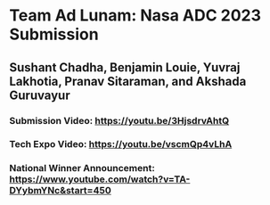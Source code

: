 # Team Ad Lunam: Nasa ADC 2023 Submission
## Sushant Chadha, Benjamin Louie, Yuvraj Lakhotia, Pranav Sitaraman, and Akshada Guruvayur
### Submission Video: https://youtu.be/3HjsdrvAhtQ
### Tech Expo Video: https://youtu.be/vscmQp4vLhA
### National Winner Announcement: https://www.youtube.com/watch?v=TA-DYybmYNc&start=450
